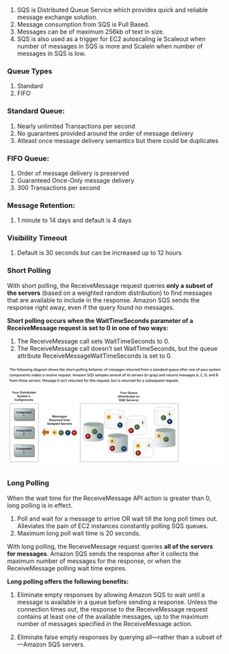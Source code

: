 1. SQS is Distributed Queue Service which provides quick and reliable message exchange solution. 
2. Message consumption from SQS is Pull Based.
3. Messages can be of maximum 256kb of text in size.
4. SQS is also used as a trigger for EC2 autoscaling ie Scaleout when number of messages in SQS is more and ScaleIn when number of messages in SQS is low.

### Queue Types
1. Standard
2. FIFO

### Standard Queue:
1. Nearly unlimited Transactions per second
2. No guarantees provided around the order of message delivery
3. Atleast once message delivery semantics but there could be duplicates

### FIFO Queue:
1. Order of message delivery is preserved
2. Guaranteed Once-Only message delivery
3. 300 Transactions per second

### Message Retention:
1. 1 minute to 14 days and default is 4 days

### Visibility Timeout
1. Default is 30 seconds but can be increased up to 12 hours

### Short Polling
With short polling, the ReceiveMessage request queries **only a subset of the servers** (based on a weighted random distribution) to find messages that are available to include in the response. Amazon SQS sends the response right away, even if the query found no messages.

**Short polling occurs when the WaitTimeSeconds parameter of a ReceiveMessage request is set to 0 in one of two ways:**

1. The ReceiveMessage call sets WaitTimeSeconds to 0.
2. The ReceiveMessage call doesn’t set WaitTimeSeconds, but the queue attribute ReceiveMessageWaitTimeSeconds is set to 0.

![Short Polling](images/shortPolling.png)

### Long Polling
When the wait time for the ReceiveMessage API action is greater than 0, long polling is in effect. 

1. Poll and wait for a message to arrive OR wait till the long poll times out. Alleviates the pain of EC2 instances constantly polling SQS queues.
2. Maximum long poll wait time is 20 seconds.

With long polling, the ReceiveMessage request queries **all of the servers for messages**. Amazon SQS sends the response after it collects the maximum number of messages for the response, or when the ReceiveMessage polling wait time expires.

**Long polling offers the following benefits:**

1. Eliminate empty responses by allowing Amazon SQS to wait until a message is available in a queue before sending a response. Unless the connection times out, the response to the ReceiveMessage request contains at least one of the available messages, up to the maximum number of messages specified in the ReceiveMessage action.

2. Eliminate false empty responses by querying all—rather than a subset of—Amazon SQS servers.
